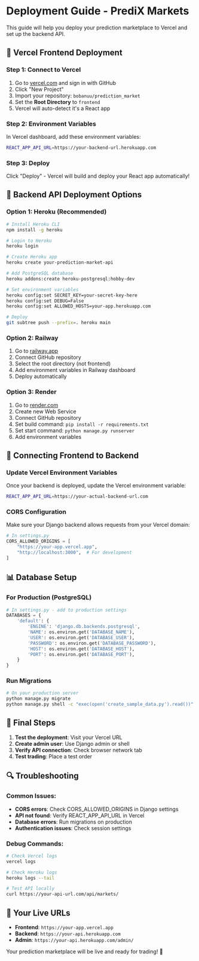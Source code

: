 # Deployment Guide - PrediX Markets

This guide will help you deploy your prediction marketplace to Vercel and set up the backend API.

## 🚀 Vercel Frontend Deployment

### Step 1: Connect to Vercel
1. Go to [vercel.com](https://vercel.com) and sign in with GitHub
2. Click "New Project"
3. Import your repository: `bobanuu/prediction_market`
4. Set the **Root Directory** to `frontend`
5. Vercel will auto-detect it's a React app

### Step 2: Environment Variables
In Vercel dashboard, add these environment variables:
```bash
REACT_APP_API_URL=https://your-backend-url.herokuapp.com
```

### Step 3: Deploy
Click "Deploy" - Vercel will build and deploy your React app automatically!

## 🔧 Backend API Deployment Options

### Option 1: Heroku (Recommended)
```bash
# Install Heroku CLI
npm install -g heroku

# Login to Heroku
heroku login

# Create Heroku app
heroku create your-prediction-market-api

# Add PostgreSQL database
heroku addons:create heroku-postgresql:hobby-dev

# Set environment variables
heroku config:set SECRET_KEY=your-secret-key-here
heroku config:set DEBUG=False
heroku config:set ALLOWED_HOSTS=your-app.herokuapp.com

# Deploy
git subtree push --prefix=. heroku main
```

### Option 2: Railway
1. Go to [railway.app](https://railway.app)
2. Connect GitHub repository
3. Select the root directory (not frontend)
4. Add environment variables in Railway dashboard
5. Deploy automatically

### Option 3: Render
1. Go to [render.com](https://render.com)
2. Create new Web Service
3. Connect GitHub repository
4. Set build command: `pip install -r requirements.txt`
5. Set start command: `python manage.py runserver`
6. Add environment variables

## 🔗 Connecting Frontend to Backend

### Update Vercel Environment Variables
Once your backend is deployed, update the Vercel environment variable:
```bash
REACT_APP_API_URL=https://your-actual-backend-url.com
```

### CORS Configuration
Make sure your Django backend allows requests from your Vercel domain:
```python
# In settings.py
CORS_ALLOWED_ORIGINS = [
    "https://your-app.vercel.app",
    "http://localhost:3000",  # For development
]
```

## 📊 Database Setup

### For Production (PostgreSQL)
```python
# In settings.py - add to production settings
DATABASES = {
    'default': {
        'ENGINE': 'django.db.backends.postgresql',
        'NAME': os.environ.get('DATABASE_NAME'),
        'USER': os.environ.get('DATABASE_USER'),
        'PASSWORD': os.environ.get('DATABASE_PASSWORD'),
        'HOST': os.environ.get('DATABASE_HOST'),
        'PORT': os.environ.get('DATABASE_PORT'),
    }
}
```

### Run Migrations
```bash
# On your production server
python manage.py migrate
python manage.py shell -c "exec(open('create_sample_data.py').read())"
```

## 🎯 Final Steps

1. **Test the deployment**: Visit your Vercel URL
2. **Create admin user**: Use Django admin or shell
3. **Verify API connection**: Check browser network tab
4. **Test trading**: Place a test order

## 🔍 Troubleshooting

### Common Issues:
- **CORS errors**: Check CORS_ALLOWED_ORIGINS in Django settings
- **API not found**: Verify REACT_APP_API_URL in Vercel
- **Database errors**: Run migrations on production
- **Authentication issues**: Check session settings

### Debug Commands:
```bash
# Check Vercel logs
vercel logs

# Check Heroku logs
heroku logs --tail

# Test API locally
curl https://your-api-url.com/api/markets/
```

## 📱 Your Live URLs
- **Frontend**: `https://your-app.vercel.app`
- **Backend**: `https://your-api.herokuapp.com`
- **Admin**: `https://your-api.herokuapp.com/admin/`

Your prediction marketplace will be live and ready for trading! 🎉
